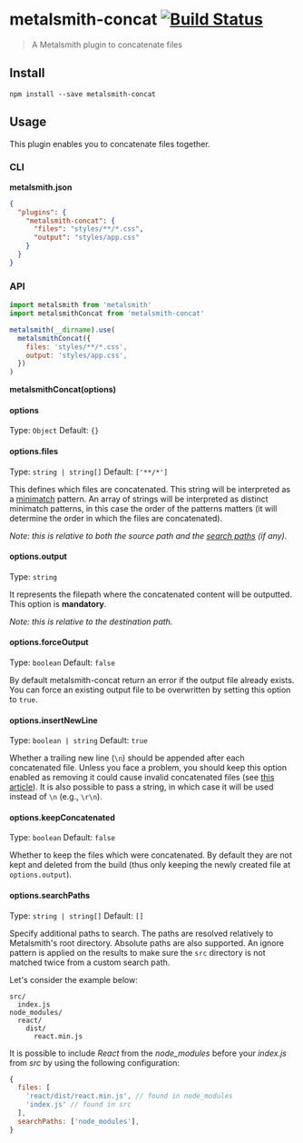 # metalsmith-concat [![Build Status](https://travis-ci.org/aymericbeaumet/metalsmith-concat.svg?branch=master)](https://travis-ci.org/aymericbeaumet/metalsmith-concat)

> A Metalsmith plugin to concatenate files

## Install

```shell
npm install --save metalsmith-concat
```

## Usage

This plugin enables you to concatenate files together.

### CLI

**metalsmith.json**

```json
{
  "plugins": {
    "metalsmith-concat": {
      "files": "styles/**/*.css",
      "output": "styles/app.css"
    }
  }
}
```

### API

```javascript
import metalsmith from 'metalsmith'
import metalsmithConcat from 'metalsmith-concat'

metalsmith(__dirname).use(
  metalsmithConcat({
    files: 'styles/**/*.css',
    output: 'styles/app.css',
  })
)
```

**metalsmithConcat(options)**

#### options

Type: `Object`
Default: `{}`

#### options.files

Type: `string | string[]`
Default: `['**/*']`

This defines which files are concatenated. This string will be interpreted as a
[minimatch](https://github.com/isaacs/minimatch) pattern. An array of strings
will be interpreted as distinct minimatch patterns, in this case the order of
the patterns matters (it will determine the order in which the files are
concatenated).

_Note: this is relative to both the source path and the [search
paths](https://github.com/aymericbeaumet/metalsmith-concat#optionssearchpaths)
(if any)._

#### options.output

Type: `string`

It represents the filepath where the concatenated content will be outputted.
This option is **mandatory**.

_Note: this is relative to the destination path._

#### options.forceOutput

Type: `boolean`
Default: `false`

By default metalsmith-concat return an error if the output file already exists.
You can force an existing output file to be overwritten by setting this option
to `true`.

#### options.insertNewLine

Type: `boolean | string`
Default: `true`

Whether a trailing new line (`\n`) should be appended after each concatenated
file. Unless you face a problem, you should keep this option enabled as
removing it could cause invalid concatenated files (see [this
article](http://evanhahn.com/newline-necessary-at-the-end-of-javascript-files/)).
It is also possible to pass a string, in which case it will be used instead
of `\n` (e.g., `\r\n`).

#### options.keepConcatenated

Type: `boolean`
Default: `false`

Whether to keep the files which were concatenated. By default they are not kept
and deleted from the build (thus only keeping the newly created file at
`options.output`).

#### options.searchPaths

Type: `string | string[]`
Default: `[]`

Specify additional paths to search. The paths are resolved relatively to
Metalsmith's root directory. Absolute paths are also supported. An ignore
pattern is applied on the results to make sure the `src` directory is not
matched twice from a custom search path.

Let's consider the example below:

```
src/
  index.js
node_modules/
  react/
    dist/
      react.min.js
```

It is possible to include _React_ from the _node_modules_ before your _index.js_
from _src_ by using the following configuration:

```javascript
{
  files: [
    'react/dist/react.min.js', // found in node_modules
    'index.js' // found in src
  ],
  searchPaths: ['node_modules'],
}
```
